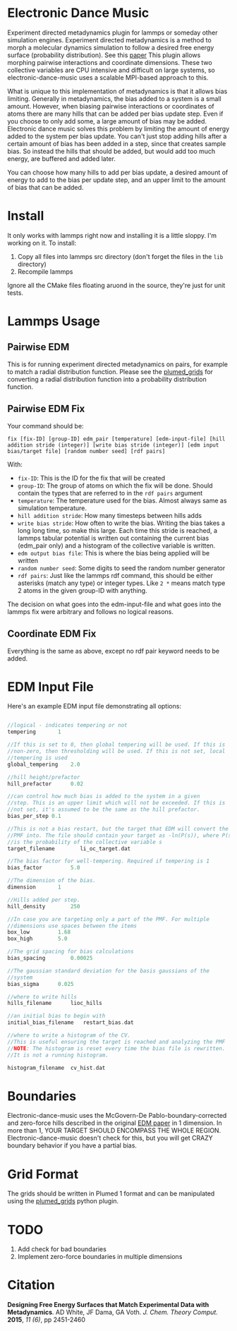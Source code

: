 Electronic Dance Music
======================

Experiment directed metadynamics plugin for lammps or someday other
simulation engines. Experiment directed metadynamics is a method
to morph a molecular dynamics simulation to follow a desired free
energy surface (probability distribution). See this
[paper](http://pubs.acs.org/doi/abs/10.1021/acs.jctc.5b00178) This
plugin allows morphing pairwise interactions and coordinate
dimensions. These two collective variables are CPU intensive and
difficult on large systems, so electronic-dance-music uses a scalable
MPI-based approach to this.

What is unique to this implementation of metadynamics is that it
allows bias limiting. Generally in metadynamics, the bias added to a
system is a small amount. However, when biasing pairwise interactions
or coordinates of atoms there are many hills that can be added per
bias update step. Even if you choose to only add some, a large amount
of bias may be added. Electronic dance music solves this problem by
limiting the amount of energy added to the system per bias update. You
can't just stop adding hills after a certain amount of bias has been
added in a step, since that creates sample bias. So instead the hills that
should be added, but would add too much energy, are buffered and added
later.

You can choose how many hills to add per bias update, a desired amount
of energy to add to the bias per update step, and an upper limit to
the amount of bias that can be added.

Install
===

It only works with lammps right now and installing it is a little
sloppy. I'm working on it. To install:

1. Copy all files into lammps src directory (don't forget the files in the `lib` directory)
2. Recompile lammps

Ignore all the CMake files floating aruond in the source, they're just
for unit tests.

Lammps Usage
====

Pairwise EDM
---

This is for running experiment directed metadynamics on pairs, for
example to match a radial distribution function. Please see the
[plumed_grids](https://github.com/whitead/plumed_grids) for converting
a radial distribution function into a probability distribution
function.

Pairwise EDM Fix
----

Your command should be:

    fix [fix-ID] [group-ID] edm_pair [temperature] [edm-input-file] [hill addition stride (integer)] [write bias stride (integer)] [edm input bias/target file] [random number seed] [rdf pairs]

With:

  * `fix-ID`: This is the ID for the fix that will be created
  * `group-ID`: The group of atoms on which the fix will be done. Should contain the types that are referred to in the `rdf pairs` argument
  * `temperature`: The temperature used for the bias. Almost always same as simulation temperature.  
  * `hill addition stride`: How many timesteps between hills adds
  * `write bias stride`: How often to write the bias. Writing the bias takes a long long time, so make this large. Each time this stride is reached, a lammps tabular potential is written out containing the current bias (edm_pair only) and a histogram of the collective variable is written.
  * `edm output bias file`: This is where the bias being applied will be written
  * `random number seed`: Some digits to seed the random number generator
  * `rdf pairs`: Just like the lammps rdf command, this should be either asterisks (match any type) or integer types.  Like `2 *` means match type 2 atoms in the given group-ID with anything.

The decision on what goes into the edm-input-file and what goes into the lammps fix were arbitrary and follows no logical reasons.

Coordinate EDM Fix
----

Everything is the same as above, except no rdf pair keyword needs to be added.

EDM Input File
====

Here's an example EDM input file demonstrating all options:

```C

//logical - indicates tempering or not
tempering		1

//If this is set to 0, then global tempering will be used. If this is
//non-zero, then thresholding will be used. If this is not set, local
//tempering is used
global_tempering	2.0

//hill height/prefactor
hill_prefactor		0.02 

//can control how much bias is added to the system in a given
//step. This is an upper limit which will not be exceeded. If this is
//not set, it's assumed to be the same as the hill prefactor.
bias_per_step 0.1

//This is not a bias restart, but the target that EDM will convert the
//PMF into. The file should contain your target as -ln(P(s)), where P(s)
//is the probability of the collective variable s
target_filename	       li_oc_target.dat

//The bias factor for well-tempering. Required if tempering is 1
bias_factor 		5.0

//The dimension of the bias. 
dimension 		1

//Hills added per step. 
hill_density		250

//In case you are targeting only a part of the PMF. For multiple
//dimensions use spaces between the items
box_low			1.68
box_high		5.0

//The grid spacing for bias calculations
bias_spacing		0.00025

//The gaussian standard deviation for the basis gaussians of the
//system
bias_sigma		0.025

//where to write hills
hills_filename		lioc_hills

//an initial bias to begin with 
initial_bias_filename   restart_bias.dat

//where to write a histogram of the CV.
//This is useful ensuring the target is reached and analyzing the PMF
//NOTE: The histogram is reset every time the bias file is rewritten.
//It is not a running histogram.

histogram_filename	cv_hist.dat

```

Boundaries
===

Electronic-dance-music uses the McGovern-De Pablo-boundary-corrected
and zero-force hills described in the original
[EDM paper](http://pubs.acs.org/doi/abs/10.1021/acs.jctc.5b00178) in 1
dimension. In more than 1, YOUR TARGET SHOULD ENCOMPASS THE WHOLE
REGION. Electronic-dance-music doesn't check for this, but you will
get CRAZY boundary behavior if you have a partial bias.


Grid Format
===

The grids should be written in Plumed 1 format and can be manipulated
using the [plumed_grids](https://github.com/whitead/plumed_grids) python plugin.

TODO
===

1. Add check for bad boundaries
2. Implement zero-force boundaries in multiple dimensions

Citation
===

**Designing Free Energy Surfaces that Match Experimental Data with Metadynamics**. AD White, JF Dama, GA Voth. *J. Chem. Theory Comput.* **2015**, *11 (6)*, pp 2451-2460
